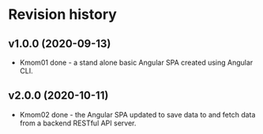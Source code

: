 Revision history
==================

v1.0.0 (2020-09-13)
-------------------
* Kmom01 done - a stand alone basic Angular SPA created using Angular CLI.

v2.0.0 (2020-10-11)
--------------------
* Kmom02 done - the Angular SPA updated to save data to and fetch data from a backend RESTful API server.
